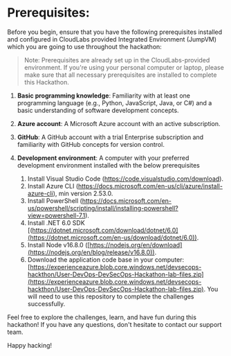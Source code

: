 # Prerequisites:

Before you begin, ensure that you have the following prerequisites installed and configured in CloudLabs provided Integrated Environment (JumpVM) which you are going to use throughout the hackathon:
     
> Note: Prerequisites are already set up in the CloudLabs-provided environment. If you're using your personal computer or laptop, please make sure that all necessary prerequisites are installed to complete this Hackathon.

1. **Basic programming knowledge**: Familiarity with at least one programming language (e.g., Python, JavaScript, Java, or C#) and a basic understanding of software development concepts.

1. **Azure account**: A Microsoft Azure account with an active subscription.

1. **GitHub**: A GitHub account with a trial Enterprise subscription and familiarity with GitHub concepts for version control.

1. **Development environment**: A computer with your preferred development environment installed with the below prerequisites

   1. Install Visual Studio Code (https://code.visualstudio.com/download).
   1. Install Azure CLI (https://docs.microsoft.com/en-us/cli/azure/install-azure-cli), min version 2.53.0.
   1. Install PowerShell (https://docs.microsoft.com/en-us/powershell/scripting/install/installing-powershell?view=powershell-7.1).
   1. Install .NET 6.0 SDK [(https://dotnet.microsoft.com/download/dotnet/6.0](https://dotnet.microsoft.com/en-us/download/dotnet/6.0)).
   1. Install Node v16.8.0  ([https://nodejs.org/en/download](https://nodejs.org/en/blog/release/v16.8.0)).
   2. Download the application code base in your computer: [https://experienceazure.blob.core.windows.net/devsecops-hackthon/User-DevOps-DevSecOps-Hackathon-lab-files.zip](https://experienceazure.blob.core.windows.net/devsecops-hackthon/User-DevOps-DevSecOps-Hackathon-lab-files.zip). You will need to use this repository to complete the challenges successfully.

Feel free to explore the challenges, learn, and have fun during this hackathon! If you have any questions, don't hesitate to contact our support team. 

Happy hacking!


